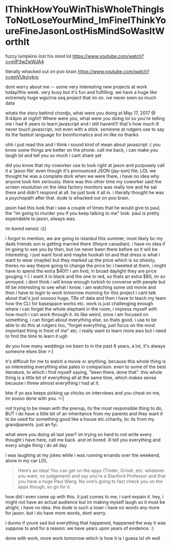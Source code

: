 # IThinkHowYouWinThisWholeThingIsToNotLoseYourMind_ImFineIThinkYoureFineJasonLostHisMindSoWasItWorthIt


fuzzy lumpkins lost his mind lol https://www.youtube.com/watch?v=mIP3wZwWJA4

literally whacked out on poo brain https://www.youtube.com/watch?v=emVUkzjykro


dont worry about me -- some very interesting new projects at work today/this week. very busy but it's fun and fulfilling. we have a huge like extremely huge wgs/rna seq project that im on. ive never seen so much data

whats the story behind chordjs, what were you doing at May 17, 2017 @ 9:44pm at night!! Where were you, what were you doing lol
so you're telling me i had 6 years to learn javascript and i still havent!!! that's how much ill never touch javascript, not even with a stick. someone at rutgers use to say its the fastest language for bioinformatics and im like no thanks


ohh i just read this and i think i sound kind of mean about javascript :( you know some things are better on the phone. call me back, i can make you laugh lol and tell you so much i cant share yet


did you know that my coworker use to look right at jason and purposely call it a 'jason file' even though it's pronounced JSON (jay-son) file. LOL we thought he was a complete dork when we were there, i have no idea why anyone took him seriously. there was this other time my coworker said the screen resolution on the idea factory monitors was really low and he sat there and didn't respond at all. he just took it all in. i literally thought he was a psychopath after that. dude is whacked out on poo brain.


jason had this look that i saw a couple of times that he would give to paul, the "im going to murder you if you keep talking to me" look. paul is pretty expendable to jason, always was.


im bored sensiz :(((


i forgot to mention, we are going to istanbul this summer, most likely bc my dads friends son is getting married there (theyre canadian). i have no idea if im going to see you by then, but ive never been there before so it will be interesting. i just want food and maybe hookah lol and that dress is what i want to wear (maybe) but they marked up the price which is so shiesty, theres no way theyre going to change the price bc i tweeted at them, i might have to spend the extra $40!!! i am livid, in broad daylight they are price gouging >:| i want it in black and the one in red, so thats an extra $80, im so annoyed. i dont think i will know enough turkish to converse with people but itll be interesting to see what i know. i am watching some old movie and then i have to login to work tomorrow morning for this project i cant talk about that's just sooooo huge, TBs of data and then i have to teach my team how the CLI for basespace works etc. work is just challenging enough where i can forget the whole elephant in the room, i impress myself with how much i can work through it. its like weird, once i am focused on something, i can forget about everything else, so thats good. i use to be able to do this at rutgers too, "forget everything, just focus on the most important thing in front of me" etc. i really want to learn more aws but i need to find the time to learn it ugh

do you how many weddings ive been to in the past 6 years, a lot, it's always someone elses btw >:|

it's difficult for me to watch a movie or anything, because this whole thing is so interesting everything else pales in comparison. even to some of the best literature, to which i find myself saying, "been there, done that". this whole thing is a little bit of everything all at the same time, which makes sense because i threw almost everything i had at it.

btw if yo ass keeps picking up chicks on interviews and you cheat on me, im soooo done with you. >:|

not trying to be mean with the prenup, its the most responsible thing to do, BUT i do have a little bit of an inheritance from my parents and they want it to be used for something good like a house etc./charity, bc its from my grandparents. just an fyi.

what were you doing all last year? im trying so hard to not write every thought i have here, call me back. and im bored. ill tell you everything and every single thing i do all day.

i was laughing at my jokes while i was running errands over the weekend, alone in my car LOL


> Here’s an idea! You can get on the apps (Tinder, Grindr, etc. whatever you want, no judgement) and say you’re a Stanford Professor and that you have a huge Paul Wang.
> No one’s going to fact check you on the apps though, so go for it.


how did i even come up with this. it just comes to me, i cant expain it. hey, i might not have an actual audience but im making myself laugh so it must be alright, i have no idea. this dude is such a loser i have no words any more for jason. but i do have more words, dont worry.

i dunno if youre sad but everything that happened, happened the way it was suppose to and for a reason: we have years upon years of evidence. :)

done with work, more work tomorrow which is how it is i guess lol oh well
